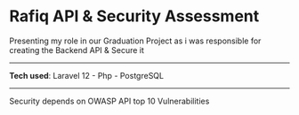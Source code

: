 # Rafiq API & Security Assessment 

Presenting my role in our Graduation Project as i was responsible for creating the Backend API & Secure it 

---

**Tech used**: Laravel 12 - Php - PostgreSQL

---

Security depends on OWASP API top 10 Vulnerabilities 

